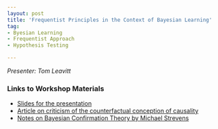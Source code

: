 ```yaml
---
layout: post
title: 'Frequentist Principles in the Context of Bayesian Learning'
tag:
- Byesian Learning
- Frequentist Approach
- Hypothesis Testing

---
```


*Presenter: Tom Leavitt*

### Links to Workshop Materials

- [Slides for the presentation](https://dl.dropboxusercontent.com/s/o8gr8noli5micbp/TL_frequentist_principles_in_the_context_of_bayesian_learning.pdf?dl=0)
- [Article on criticism of the counterfactual conception of causality](http://www.strevens.org/research/expln/antilewis.pdf)
- [Notes on Bayesian Confirmation Theory by Michael Strevens](http://www.nyu.edu/classes/strevens/BCT/BCT.pdf)